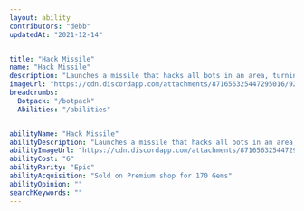 ```yaml
---
layout: ability
contributors: "debb"
updatedAt: "2021-12-14"


title: "Hack Missile"
name: "Hack Missile"
description: "Launches a missile that hacks all bots in an area, turning them against each other for 3 seconds"
imageUrl: "https://cdn.discordapp.com/attachments/871656325447295016/922787228277690408/Missile_Hack.png"
breadcrumbs:
  Botpack: "/botpack"
  Abilities: "/abilities"


abilityName: "Hack Missile"
abilityDescription: "Launches a missile that hacks all bots in an area, turning them against each other for 3 seconds"
abilityImageUrl: "https://cdn.discordapp.com/attachments/871656325447295016/922787228277690408/Missile_Hack.png"
abilityCost: "6"
abilityRarity: "Epic"
abilityAcquisition: "Sold on Premium shop for 170 Gems"
abilityOpinion: ""
searchKeywords: ""
---
```

